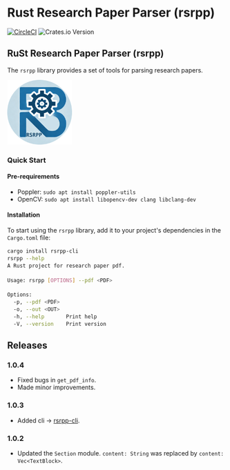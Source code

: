 # Rust Research Paper Parser (rsrpp)

[![CircleCI](https://dl.circleci.com/status-badge/img/circleci/X1fiE4koKU88Z9sKwWoPAH/S2NQ8VZz6F1CZ6vuvFBE3Y/tree/main.svg?style=svg)](https://dl.circleci.com/status-badge/redirect/circleci/X1fiE4koKU88Z9sKwWoPAH/S2NQ8VZz6F1CZ6vuvFBE3Y/tree/main)
![Crates.io Version](https://img.shields.io/crates/v/rsrpp?style=flat-square)

## RuSt Research Paper Parser (rsrpp)

The `rsrpp` library provides a set of tools for parsing research papers.

<img src="../RSRPP.png" alt="LOGO" width="150" height="150"/>

### Quick Start

#### Pre-requirements

- Poppler: `sudo apt install poppler-utils`
- OpenCV: `sudo apt install libopencv-dev clang libclang-dev`

#### Installation

To start using the `rsrpp` library, add it to your project's dependencies in the `Cargo.toml` file:

```bash
cargo install rsrpp-cli
rsrpp --help
A Rust project for research paper pdf.

Usage: rsrpp [OPTIONS] --pdf <PDF>

Options:
  -p, --pdf <PDF>  
  -o, --out <OUT>  
  -h, --help       Print help
  -V, --version    Print version
```

## Releases

### 1.0.4

- Fixed bugs in `get_pdf_info`.
- Made minor improvements.

### 1.0.3

- Added cli -> [rsrpp-cli](https://crates.io/crates/rsrpp-cli).

### 1.0.2

- Updated the `Section` module. `content: String` was replaced by `content: Vec<TextBlock>`.
